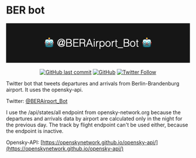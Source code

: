 # BER bot

![](/md_file.png)

<div align="center">

  <a href="">![GitHub last commit](https://img.shields.io/github/last-commit/Brownymister/BER-Bot?color=blue&style=plastic)</a>
  <a href="">![GitHub](https://img.shields.io/github/license/Brownymister/BER-Bot?style=plastic)</a>
  <a href="">![Twitter Follow](https://img.shields.io/twitter/follow/BERAirport_Bot?style=social)</a>

</div>

Twitter bot that tweets departures and arrivals from Berlin-Brandenburg airport. It uses the opensky-api. 

Twitter: [@BERAirport_Bot](https://twitter.com/BERAirport_Bot)

I use the /api/states/all endpoint from opensky-network.org because the departures and arrivals data by airport are calculated only in the night for the previous day. The track by flight endpoint can't be used either, because the endpoint is inactive. 

Opensky-API: [https://openskynetwork.github.io/opensky-api/](https://openskynetwork.github.io/opensky-api/)
